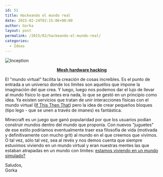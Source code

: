 ```yaml
---
id: 51
title: Hackeando el mundo real
date: 2015-02-24T02:15:06+00:00
author: Gorka
layout: post
permalink: /2015/02/hackeando-el-mundo-real/
categories:
  - Ideas
---
```

<p>
  <img src="/wp-content/uploads/2015/02/Inception-300x126.jpg" alt="Inception" srcset="/wp-content/uploads/2015/02/Inception-300x126.jpg 300w, /wp-content/uploads/2015/02/Inception-1024x429.jpg 1024w" sizes="100vw" />
</p>

<p style="text-align: center;">
  <b><a title="Mesh hardware hacking" href="http://www.wired.com/2015/02/mesh-hardware-hacking/" target="_blank">Mesh hardware hacking</a></b>
</p>

<p>
  El "mundo virtual" facilita la creación de cosas increíbles. Es el punto de entrada a un universo donde los límites son aquellos que impone la imaginación del que crea. Y luego, luego nos podemos dar el lujo de llevar al mundo físico lo que antes era nada, lo que se gestó en un principio como idea. Ya existen servicios que tratan de unir interacciones físicas con el mundo virtual (<a title="If This Then That" href="https://ifttt.com/" target="_blank">If This Then That</a>) pero la idea de crear pequeños bloques (tipo lego - que se unen a través de imanes) es fantástica.
</p>

<p>
  Minecraft es un juego que ganó popularidad por que los usuarios podían construir mundos dentro del mundo que proponía. Con nuevos "juguetes" de ese estilo podríamos eventualmente traer esa filosofía de vida (motivada y definitivamente con mucho grit) al mundo en el que creemos que vivimos. O tal vez, sólo tal vez, sea al revés y nos demos cuenta que siempre estuvimos viviendo en un mundo virtual y eran nuestras mentes las que estaban atrapadas en un mundo con límites: <a title="Simulation" href="http://www.simulation-argument.com/simulation.html" target="_blank">estamos viviendo en un mundo simulado?</a>
</p>

<p>
  Saludos,<br /> Gorka
</p>
